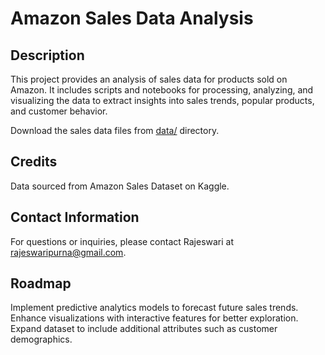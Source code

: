 # Amazon Sales Data Analysis

## Description
This project provides an analysis of sales data for products sold on Amazon. It includes scripts and notebooks for processing, analyzing, and visualizing the data to extract insights into sales trends, popular products, and customer behavior.


Download the sales data files from [data/](data/) directory.

## Credits

Data sourced from Amazon Sales Dataset on Kaggle.

## Contact Information
For questions or inquiries, please contact Rajeswari at rajeswaripurna@gmail.com.

## Roadmap
Implement predictive analytics models to forecast future sales trends.
Enhance visualizations with interactive features for better exploration.
Expand dataset to include additional attributes such as customer demographics.
